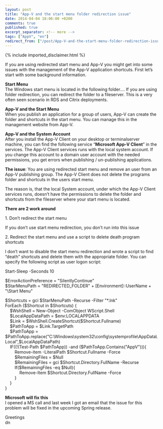 ```yaml
---
layout: post
title: "App-V and the start menu folder redirection issue"
date: 2014-04-04 18:06:00 +0200
comments: true
published: true
excerpt_separator: <!-- more -->
tags: ["AppV", "en"]
redirect_from: ["/post/App-V-and-the-start-menu-folder-redirection-issue", "/post/app-v-and-the-start-menu-folder-redirection-issue"]
---
```

<!-- more -->
{% include imported_disclaimer.html %}
<p>If you are using redirected start menu and App-V you might get into some issues with the management of the App-V application shortcuts. First let&rsquo;s start with some background information.</p>
<p><strong>Start Menu</strong> <br />The Windows start menu is located in the following folder&hellip;. If you are using folder redirection, you can redirect the folder to a fileserver. This is a very often seen scenario in RDS and Citrix deployments.</p>
<p><strong>App-V and the Start Menu</strong> <br />When you publish an application for a group of users, App-V can create the folder and shortcuts in the start menu. You can manage this in the management website from App-V.</p>
<p><strong>App-V and the System Account</strong> <br />After you install the App-V Client on your desktop or terminalserver machine, you can find the following service &ldquo;<strong>Microsoft App-V Client</strong>&rdquo; in the services. The App-V Client services runs with the local system account. If you change this account to a domain user account with the needed permissions, you get errors when publishing / un-publishing applications.</p>
<p><strong>The issue</strong>: You are using redirected start menu and remove an user from an App-V publishing group. The App-V Client does not delete the programs folder and shortcuts in the users start menu.</p>
<p>The reason is, that the local System account, under which the App-V Client services runs, doesn&rsquo;t have the permissions to delete the folder and shortcuts from the fileserver where your start menu is located.</p>
<p><strong>There are 2 work around</strong></p>
<p>1. Don&rsquo;t redirect the start menu</p>
<p>If you don&rsquo;t use start menu redirection, you don&rsquo;t run into this issue</p>
<p>2. Redirect the start menu and use a script to delete death program shortcuts</p>
<p>I don&rsquo;t want to disable the start menu redirection and wrote a script to find &ldquo;death&rdquo; shortcuts and delete them with the appropriate folder. You can specify the following script as user logon script:</p>
<p>Start-Sleep -Seconds 10</p>
<p>$ErrorActionPreference = "SilentlyContinue" <br />$StarMenuPath = "REDIRECTED_FOLDER" + [Environment]::UserName + "\Start Menu"</p>
<p>$Shortcuts = gci $StarMenuPath -Recurse -Filter "*.lnk" <br />ForEach ($Shortcut in $Shortcuts) { <br />&nbsp;&nbsp;&nbsp; $WshShell = New-Object -ComObject WScript.Shell <br />&nbsp;&nbsp;&nbsp; $LocalAppDataPath = $env:LOCALAPPDATA <br />&nbsp;&nbsp;&nbsp; $Link = $WshShell.CreateShortcut($Shortcut.Fullname) <br />&nbsp;&nbsp;&nbsp; $PathToApp = $Link.TargetPath <br />&nbsp;&nbsp;&nbsp; $PathToApp = $PathToApp.replace("C:\Windows\system32\config\systemprofile\AppData\Local",$LocalAppDataPath) <br />&nbsp;&nbsp;&nbsp; IF((!(Test-Path $PathToApp)) -and ($PathToApp.Contains("AppV"))){ <br />&nbsp;&nbsp;&nbsp;&nbsp;&nbsp;&nbsp;&nbsp; Remove-item -LiteralPath $Shortcut.Fullname -Force <br />&nbsp;&nbsp;&nbsp;&nbsp;&nbsp;&nbsp;&nbsp; $RemainingFiles = $Null <br />&nbsp;&nbsp;&nbsp;&nbsp;&nbsp;&nbsp;&nbsp; $RemainingFiles = gci $Shortcut.Directory.FullName -Recurse <br />&nbsp;&nbsp;&nbsp;&nbsp;&nbsp;&nbsp;&nbsp; If($RemainingFiles -eq $Null){ <br />&nbsp;&nbsp;&nbsp;&nbsp;&nbsp;&nbsp;&nbsp;&nbsp;&nbsp;&nbsp;&nbsp; Remove-Item $Shortcut.Directory.FullName -Force <br />&nbsp;&nbsp;&nbsp;&nbsp;&nbsp;&nbsp;&nbsp; } <br />&nbsp;&nbsp;&nbsp; } <br />}</p>
<p><strong>Microsoft will fix this</strong> <br />I opened a MS call and last week I got an email that the issue for this problem will be fixed in the upcoming Spring release.</p>
<p>Greetings <br />dn</p>
